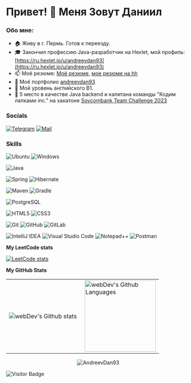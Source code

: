 Привет! 👋 Меня Зовут Даниил
========================

<h3>Обо мне:</h3>

- 🏠 Живу в г. Пермь. Готов к переезду.
- 🎓 Закончил профессию Java-разработчик на Hexlet, мой профиль: [https://ru.hexlet.io/u/andreevdan93](https://ru.hexlet.io/u/andreevdan93)
- 📫 Моё резюме: [Моё резюме](https://drive.google.com/file/d/1jKKa_6c5yYr38e51nV9shUkky_xTc1Cq/view?usp=drive_link), [мое резюме на hh](https://ekaterinburg.hh.ru/resume/fb25906bff03eaa95b0039ed1f33476f577835)
- 📝 Моё портфолио [andreevdan93](https://drive.google.com/drive/folders/10L1I-Hrhh8qmYxZymplXfWo5qSyKtaRN?usp=sharing)
- 🌱 Мой уровень английского B1.
- 📌 5 место в качестве Java backend и капитана команды "Кодим лапками inc." на хакатоне [Sovcombank Team Challenge 2023](https://scbteamchallenge.sk.ru/)

### Socials
[![Telegram](https://img.shields.io/badge/Telegram:@AndreevDan93-2CA5E0?style=for-the-badge&logo=telegram&logoColor=white)](https://t.me/AndreevDan93)
[![Mail](https://img.shields.io/badge/mail:andreevdan93@gmail.com-%23316192?style=for-the-badge&logo=mail&logoColor=white)](mailto:andreevdan93@gmail.com)

### Skills
![Ubuntu](https://img.shields.io/badge/Ubuntu-E95420?style=for-the-badge&logo=ubuntu&logoColor=white)
![Windows](https://img.shields.io/badge/Windows-0078D6?style=for-the-badge&logo=windows&logoColor=white)

![Java](https://img.shields.io/badge/Java-ea2d2f?style=for-the-badge)

![Spring](https://img.shields.io/badge/Spring-6cb23e?style=for-the-badge&logo=Spring&logoColor=white)
![Hibernate](https://img.shields.io/badge/Hibernate-bcae79?style=for-the-badge&logo=hibernate&logoColor=grey)

![Maven](https://img.shields.io/badge/Maven-grey?style=for-the-badge&logo=apachemaven&logoColor=dc4c2a)
![Gradle](https://img.shields.io/badge/Gradle-02303A?style=for-the-badge&logo=gradle&logoColor=white)

![PostgreSQL](https://img.shields.io/badge/PostgreSQL-336791?style=for-the-badge&logo=postgresql&logoColor=white)

![HTML5](https://img.shields.io/badge/HTML5-e44d26?style=for-the-badge&logo=html5&logoColor=white)
![CSS3](https://img.shields.io/badge/CSS3-3060a2?style=for-the-badge&logo=css3&logoColor=white)

![Git](https://img.shields.io/badge/Git-f05033?style=for-the-badge&logo=git&logoColor=white)
![GitHub](https://img.shields.io/badge/GitHub-24292f?style=for-the-badge&logo=github&logoColor=white)
![GitLab](https://img.shields.io/badge/GitLab-24292f?style=for-the-badge&logo=gitlab&logoColor=orange)

![IntelliJ IDEA](https://img.shields.io/badge/IntelliJIDEA-000000.svg?style=for-the-badge&logo=intellij-idea&logoColor=white)
![Visual Studio Code](https://img.shields.io/badge/Visual%20Studio%20Code-0078d7.svg?style=for-the-badge&logo=visual-studio-code&logoColor=white)
![Notepad++](https://img.shields.io/badge/Notepad++-90E59A.svg?style=for-the-badge&logo=notepad%2b%2b&logoColor=black)
![Postman](https://img.shields.io/badge/Postman-FF6C37?style=for-the-badge&logo=postman&logoColor=white)



<b>My LeetCode stats</b>

[![LeetCode stats](https://leetcode-stats-six.vercel.app/api?username=andreevdan93&theme=dark)](https://leetcode.com/andreevdan93/)

<b>My GitHub Stats</b>

<table>
  <tr>
    <td>
      <img align="left" src="http://github-readme-streak-stats.herokuapp.com?user=AndreevDan93&theme=gotham" alt="webDev's Github stats" />
    </td>
    <td>
      <img height="195px" align="right" alt="webDev's Github Languages" src="https://github-readme-stats-sigma-five.vercel.app/api/top-langs/?username=AndreevDan93&layout=compact&theme=gotham" />
    </td>
  </tr>
</table>
<p align="center"> <img src="https://github-readme-stats.vercel.app/api?username=AndreevDan93&show_icons=true&theme=gotham" alt="AndreevDan93" />

![Visitor Badge](https://visitor-badge.laobi.icu/badge?page_id=AndreevDan93)
